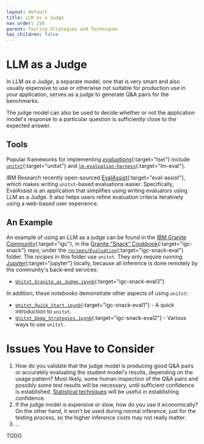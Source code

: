```yaml
---
layout: default
title: LLM as a Judge
nav_order: 250
parent: Testing Strategies and Techniques
has_children: false
---
```


# LLM as a Judge

In _LLM as a Judge_, a separate model, one that is very smart and also usually expensive to use or otherwise not suitable for production use in your application, serves as a _judge_ to generate Q&A pairs for the benchmarks. 

The judge model can also be used to decide whether or not the application model's response to a particular question is sufficiently close to the expected answer.

## Tools

Popular frameworks for implementing [_evaluations_](https://the-ai-alliance.github.io/trust-safety-evals/){:target="tsei"} include [`unitxt`](https://www.unitxt.ai){:target="unitxt"} and [`lm-evaluation-harness`](https://github.com/EleutherAI/lm-evaluation-harness){:target="lm-eval"}.

IBM Research recently open-sourced [EvalAssist](https://ibm.github.io/eval-assist/){:target="eval-assist"}, which makes writing `unitxt`-based evaluations easier. Specifically, EvalAssist is an application that simplifies using writing evaluators using LLM as a Judge. It also helps users refine evaluation criteria iteratively using a web-based user experience. 

## An Example

An example of using an LLM as a judge can be found in the [IBM Granite Community](https://github.com/ibm-granite-community){:target="igc"}, in the [Granite &ldquo;Snack&ldquo; Cookbook](https://github.com/ibm-granite-community/granite-snack-cookbook){:target="igc-snack"} repo, under the [`recipes/Evaluation`](https://github.com/ibm-granite-community/granite-snack-cookbook/tree/main/recipes/Evaluation){:target="igc-snack-eval"} folder. The _recipes_ in this folder use `unitxt`. They only require running [Jupyter](https://jupyter.org/){:target="jupyter"} locally, because all inference is done remotely by the community's back-end services:

* [`Unitxt_Granite_as_Judge.ipynb`](https://github.com/ibm-granite-community/granite-snack-cookbook/tree/main/recipes/Evaluation/Unitxt_Granite_as_Judge.ipynb){:target="igc-snack-eval3"}

In addition, these notebooks demonstrate other aspects of using `unitxt`:

* [`Unitxt_Quick_Start.ipynb`](https://github.com/ibm-granite-community/granite-snack-cookbook/tree/main/recipes/Evaluation/Unitxt_Quick_Start.ipynb){:target="igc-snack-eval1"} - A quick introduction to `unitxt`.
* [`Unitxt_Demo_Strategies.ipynb`](https://github.com/ibm-granite-community/granite-snack-cookbook/tree/main/recipes/Evaluation/Unitxt_Demo_Strategies.ipynb){:target="igc-snack-eval2"} - Various ways to use `unitxt`.

# Issues You Have to Consider

1. How do you validate that the judge model is producing good Q&A pairs or accurately evaluating the student model's results, depending on the usage pattern? Most likely, some human inspection of the Q&A pairs and possibly some test results will be necessary, until sufficient confidence is established. [Statistical techniques]({{site.baseurl}}/testing-strategies/statistical-tests) will be useful in establishing confidence. 
2. If the judge model is expensive or slow, how do you use it economically? On the other hand, it won't be used during normal inference, just for the testing process, so the higher inference costs may not really matter.
3. ...

TODO
